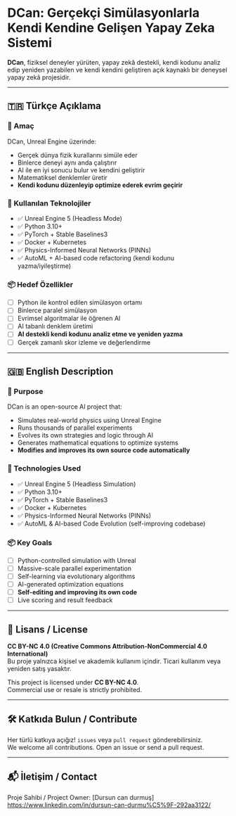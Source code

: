 # DCan: Gerçekçi Simülasyonlarla Kendi Kendine Gelişen Yapay Zeka Sistemi

**DCan**,  fiziksel deneyler yürüten, yapay zekâ destekli, kendi kodunu analiz edip yeniden yazabilen ve kendi kendini geliştiren açık kaynaklı bir deneysel yapay zekâ projesidir.

---

## 🇹🇷 Türkçe Açıklama

### 🎯 Amaç
DCan, Unreal Engine üzerinde:
- Gerçek dünya fizik kurallarını simüle eder
- Binlerce deneyi aynı anda çalıştırır
- AI ile en iyi sonucu bulur ve kendini geliştirir
- Matematiksel denklemler üretir
- **Kendi kodunu düzenleyip optimize ederek evrim geçirir**

### 🧠 Kullanılan Teknolojiler
- ✅ Unreal Engine 5 (Headless Mode)
- ✅ Python 3.10+
- ✅ PyTorch + Stable Baselines3
- ✅ Docker + Kubernetes
- ✅ Physics-Informed Neural Networks (PINNs)
- ✅ AutoML + AI-based code refactoring (kendi kodunu yazma/iyileştirme)

### 📦 Hedef Özellikler
- [ ] Python ile kontrol edilen simülasyon ortamı
- [ ] Binlerce paralel simülasyon
- [ ] Evrimsel algoritmalar ile öğrenen AI
- [ ] AI tabanlı denklem üretimi
- [ ] **AI destekli kendi kodunu analiz etme ve yeniden yazma**
- [ ] Gerçek zamanlı skor izleme ve değerlendirme

---

## 🇬🇧 English Description

### 🎯 Purpose
DCan is an open-source AI project that:
- Simulates real-world physics using Unreal Engine
- Runs thousands of parallel experiments
- Evolves its own strategies and logic through AI
- Generates mathematical equations to optimize systems
- **Modifies and improves its own source code automatically**

### 🧠 Technologies Used
- ✅ Unreal Engine 5 (Headless Simulation)
- ✅ Python 3.10+
- ✅ PyTorch + Stable Baselines3
- ✅ Docker + Kubernetes
- ✅ Physics-Informed Neural Networks (PINNs)
- ✅ AutoML & AI-based Code Evolution (self-improving codebase)

### 📦 Key Goals
- [ ] Python-controlled simulation with Unreal
- [ ] Massive-scale parallel experimentation
- [ ] Self-learning via evolutionary algorithms
- [ ] AI-generated optimization equations
- [ ] **Self-editing and improving its own code**
- [ ] Live scoring and result feedback

---

## 📜 Lisans / License

**CC BY-NC 4.0 (Creative Commons Attribution-NonCommercial 4.0 International)**  
Bu proje yalnızca kişisel ve akademik kullanım içindir. Ticari kullanım veya yeniden satış yasaktır.

This project is licensed under **CC BY-NC 4.0**.  
Commercial use or resale is strictly prohibited.

---

## 🛠️ Katkıda Bulun / Contribute

Her türlü katkıya açığız! `issues` veya `pull request` gönderebilirsiniz.  
We welcome all contributions. Open an issue or send a pull request.

---

## 📬 İletişim / Contact

Proje Sahibi / Project Owner: [Dursun can durmuş]  
 https://www.linkedin.com/in/dursun-can-durmu%C5%9F-292aa3122/
